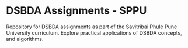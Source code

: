 

# DSBDA Assignments - SPPU

Repository for DSBDA assignments as part of the Savitribai Phule Pune University curriculum. Explore practical applications of DSBDA concepts, and algorithms.
